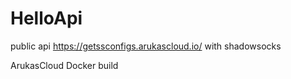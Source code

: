 # HelloApi
public api https://getssconfigs.arukascloud.io/ with shadowsocks

ArukasCloud Docker build
